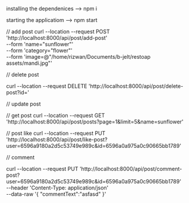 installing the dependenices 
--> npm i

starting the applicatiom 
--> npm start


// add post 
curl --location --request POST 'http://localhost:8000/api/post/add-post' \
--form 'name="sunflower"' \
--form 'category="flower"' \
--form 'image=@"/home/rizwan/Documents/b-jelt/restoap assets/mandi.jpg"'

// delete post 

curl --location --request DELETE 'http://localhost:8000/api/post/delete-post?id='

// update post 


// get post 
curl --location --request GET 'http://localhost:8000/api/post/posts?page=1&limit=5&name=sunflower'

// post like 
curl --location --request PUT 'http://localhost:8000/api/post/like-post?user=6596a9180a2d5c53749e989c&id=6596a0a975a0c90665bb1789'

// comment 

curl --location --request PUT 'http://localhost:8000/api/post/comment-post?user=6596a9180a2d5c53749e989c&id=6596a0a975a0c90665bb1789' \
--header 'Content-Type: application/json' \
--data-raw '{
    "commentText":"asfasd"
}'
